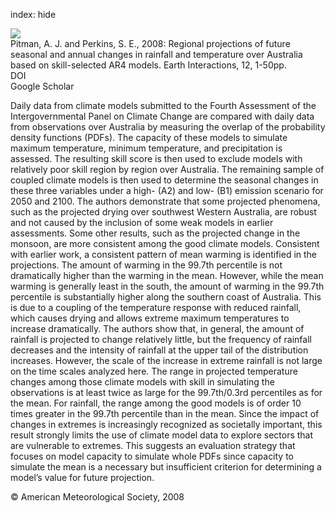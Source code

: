 index: hide

<div class="Citation">
    <div class="Citation-thumb CitationThumb-linked"  data-href="https://doi.org/10.1175/2008ei260.1">
      <img src="https://static.claimspace.cloud/climate-study-static/refs/thumbs/14/Pitman_and_Perkins_2008-thumb.png" />
    </div>

  <div class="Citation-body">
    <div class="Citation-text">Pitman, A. J. and Perkins, S. E., 2008: Regional projections of future seasonal and annual changes in rainfall and temperature over Australia based on skill-selected AR4 models. <span class="Article-journal">Earth Interactions, </span><span class="Article-volume">12, </span>1-50pp.</div>
    <div class="Citation-links">
      <div class="CitationLink" data-href="https://doi.org/10.1175/2008ei260.1">
        <div class="CitationLink-icon CitationLink-Doi"></div>
        <div class="CitationLink-text">DOI</div>
      </div>
      <div class="CitationLink" data-href="https://scholar.google.com/scholar?q=10.1175/2008ei260.1">
        <div class="CitationLink-icon CitationLink-Scholar"></div>
        <div class="CitationLink-text">Google Scholar</div>
      </div>
    </div>
  </div>
</div>

Daily data from climate models submitted to the Fourth Assessment of the Intergovernmental Panel on Climate Change are compared with daily data from observations over Australia by measuring the overlap of the probability density functions (PDFs). The capacity of these models to simulate maximum temperature, minimum temperature, and precipitation is assessed. The resulting skill score is then used to exclude models with relatively poor skill region by region over Australia. The remaining sample of coupled climate models is then used to determine the seasonal changes in these three variables under a high- (A2) and low- (B1) emission scenario for 2050 and 2100. The authors demonstrate that some projected phenomena, such as the projected drying over southwest Western Australia, are robust and not caused by the inclusion of some weak models in earlier assessments. Some other results, such as the projected change in the monsoon, are more consistent among the good climate models. Consistent with earlier work, a consistent pattern of mean warming is identified in the projections. The amount of warming in the 99.7th percentile is not dramatically higher than the warming in the mean. However, while the mean warming is generally least in the south, the amount of warming in the 99.7th percentile is substantially higher along the southern coast of Australia. This is due to a coupling of the temperature response with reduced rainfall, which causes drying and allows extreme maximum temperatures to increase dramatically. The authors show that, in general, the amount of rainfall is projected to change relatively little, but the frequency of rainfall decreases and the intensity of rainfall at the upper tail of the distribution increases. However, the scale of the increase in extreme rainfall is not large on the time scales analyzed here. The range in projected temperature changes among those climate models with skill in simulating the observations is at least twice as large for the 99.7th/0.3rd percentiles as for the mean. For rainfall, the range among the good models is of order 10 times greater in the 99.7th percentile than in the mean. Since the impact of changes in extremes is increasingly recognized as societally important, this result strongly limits the use of climate model data to explore sectors that are vulnerable to extremes. This suggests an evaluation strategy that focuses on model capacity to simulate whole PDFs since capacity to simulate the mean is a necessary but insufficient criterion for determining a model’s value for future projection.

<div class="Citation-copy">
&copy; American Meteorological Society, 2008
</div>